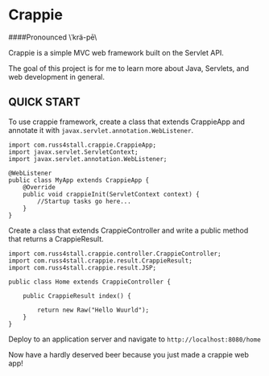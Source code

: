 # Crappie

####Pronounced \ˈkrä-pē\

Crappie is a simple MVC web framework built on the Servlet API.

The goal of this project is for me to learn more about Java, Servlets, and web development in general.

## QUICK START
To use crappie framework, create a class that extends CrappieApp and annotate it with `javax.servlet.annotation.WebListener`.

```
import com.russ4stall.crappie.CrappieApp;
import javax.servlet.ServletContext;
import javax.servlet.annotation.WebListener;

@WebListener
public class MyApp extends CrappieApp {
    @Override
    public void crappieInit(ServletContext context) {
        //Startup tasks go here...
    }
}
```

Create a class that extends CrappieController and write a public method that returns a CrappieResult.

```
import com.russ4stall.crappie.controller.CrappieController;
import com.russ4stall.crappie.result.CrappieResult;
import com.russ4stall.crappie.result.JSP;

public class Home extends CrappieController {

    public CrappieResult index() {

        return new Raw("Hello Wuurld");
    }
}
```

Deploy to an application server and navigate to `http://localhost:8080/home`


Now have a hardly deserved beer because you just made a crappie web app!
